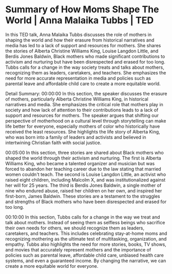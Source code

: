 # Summary of How Moms Shape The World | Anna Malaika Tubbs | TED

In this TED talk, Anna Malaika Tubbs discusses the role of mothers in shaping the world and how their erasure from historical narratives and media has led to a lack of support and resources for mothers. She shares the stories of Alberta Christine Williams King, Louise Langdon Little, and Berdis Jones Baldwin, Black mothers who made significant contributions to activism and nurturing but have been disrespected and erased for too long. Tubbs calls for a change in the way society treats and talks about mothers, recognizing them as leaders, caretakers, and teachers. She emphasizes the need for more accurate representation in media and policies such as parental leave and affordable child care to create a more equitable world.

Detail Summary: 
00:00:00
In this section, the speaker discusses the erasure of mothers, particularly Alberta Christine Williams King, in historical narratives and media. She emphasizes the critical role that mothers play in society and how lack of attention to their contributions leads to a lack of support and resources for mothers. The speaker argues that shifting our perspective of motherhood on a cultural level through storytelling can make life better for everyone, especially mothers of color who historically have received the least resources. She highlights the life story of Alberta King, who was born into a family of leaders and activists and believed in intertwining Christian faith with social justice.

00:05:00
In this section, three stories are shared about Black mothers who shaped the world through their activism and nurturing. The first is Alberta Williams King, who became a talented organizer and musician but was forced to abandon her teaching career due to the law stating that married women couldn't teach. The second is Louise Langdon Little, an activist who raised eight children, including Malcolm X, and was institutionalized against her will for 25 years. The third is Berdis Jones Baldwin, a single mother of nine who endured abuse, raised her children on her own, and inspired her first-born, James Baldwin. These stories are a testament to the struggles and strengths of Black mothers who have been disrespected and erased for too long.

00:10:00
In this section, Tubbs calls for a change in the way we treat and talk about mothers. Instead of seeing them as selfless beings who sacrifice their own needs for others, we should recognize them as leaders, caretakers, and teachers. This includes celebrating stay-at-home moms and recognizing mothering as the ultimate test of multitasking, organization, and empathy. Tubbs also highlights the need for more stories, books, TV shows, and movies that accurately represent mothers and the importance of policies such as parental leave, affordable child care, unbiased health care systems, and even a guaranteed income. By changing the narrative, we can create a more equitable world for everyone.

